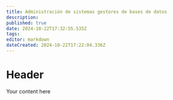 ```yaml
---
title: Administración de sistemas gestores de bases de datos
description: 
published: true
date: 2024-10-22T17:32:55.535Z
tags: 
editor: markdown
dateCreated: 2024-10-22T17:22:04.336Z
---
```


# Header
Your content here